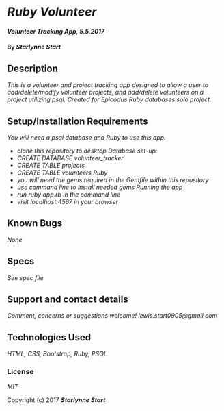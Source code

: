 # _Ruby Volunteer_

#### _Volunteer Tracking App, 5.5.2017_

#### By _**Starlynne Start**_

## Description

_This is a volunteer and project tracking app designed to allow a user to add/delete/modify volunteer projects, and add/delete volunteers on a project utilizing psql. Created for Epicodus Ruby databases solo project._

## Setup/Installation Requirements

_You will need a psql database and Ruby to use this app._
* _clone this repository to desktop_
_Database set-up:_
* _CREATE DATABASE volunteer_tracker_
* _CREATE TABLE projects_
* _CREATE TABLE volunteers_
_Ruby_
* _you will need the gems required in the Gemfile within this repository_
* _use command line to install needed gems_
_Running the app_
* _run ruby app.rb in the command line_
* _visit localhost:4567 in your browser_

## Known Bugs

_None_

## Specs

 _See spec file_

## Support and contact details

_Comment, concerns or suggestions welcome! lewis.start0905@gmail.com_

## Technologies Used

_HTML, CSS, Bootstrap, Ruby, PSQL_

### License

*MIT*

Copyright (c) 2017 **_Starlynne Start_**
